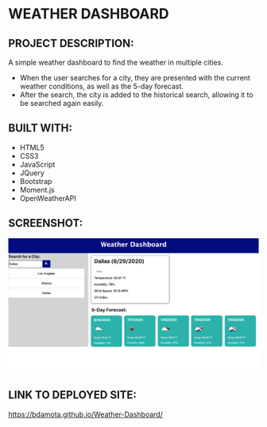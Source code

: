 # WEATHER DASHBOARD 

## PROJECT DESCRIPTION:
A simple weather dashboard to find the weather in multiple cities. 

- When the user searches for a city, they are presented with the current weather conditions, as well as the 5-day forecast. 
- After the search, the city is added to the historical search, allowing it to be searched again easily. 

## BUILT WITH: 
- HTML5 
- CSS3 
- JavaScript 
- JQuery
- Bootstrap
- Moment.js
- OpenWeatherAPI 

## SCREENSHOT: 
![image](https://github.com/bdamota/Weather-Dashboard/blob/master/Screen%20Shot%202020-06-29%20at%205.46.21%20PM.png)

## LINK TO DEPLOYED SITE: 
https://bdamota.github.io/Weather-Dashboard/



